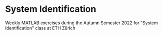 # System Identification
Weekly MATLAB exercises during the Autumn Semester 2022 for "System Identification" class at ETH Zürich
